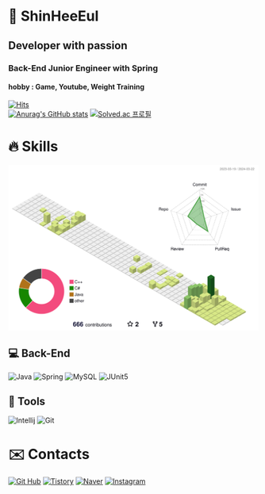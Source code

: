# 🌱 ShinHeeEul
## Developer with passion
### Back-End Junior Engineer with Spring<br>
#### hobby : Game, Youtube, Weight Training <br>
[![Hits](https://hits.seeyoufarm.com/api/count/incr/badge.svg?url=https%3A%2F%2Fgithub.com%2FShinheeEul%2F&count_bg=%2379C83D&title_bg=%23555555&icon=github.svg&icon_color=%23E7E7E7&title=GitHub&edge_flat=true)](https://hits.seeyoufarm.com)<br>
[![Anurag's GitHub stats](https://github-readme-stats.vercel.app/api?username=ShinHeeEul)](https://github.com/ShinHeeEul/github-readme-stats)
[![Solved.ac 프로필](http://mazassumnida.wtf/api/v2/generate_badge?boj=tlsgmldmf)](https://solved.ac/tlsgmldmf/)

# 🔥 Skills
![](./profile-3d-contrib/profile-green-animate.svg)
## 💻 Back-End
![Java](https://img.shields.io/badge/JAVA-007396.svg?&style=for-the-badge&logo=Java&logoColor=white)
![Spring](https://img.shields.io/badge/Spring-6DB33F.svg?&style=for-the-badge&logo=Spring&logoColor=white)
![MySQL](https://img.shields.io/badge/MySQL-4479A1.svg?&style=for-the-badge&logo=MySQL&logoColor=white)
![JUnit5](https://img.shields.io/badge/JUnit5-25A162?style=for-the-badge&logo=JUnit5&logoColor=white)

## 🧰 Tools
![Intellij](https://img.shields.io/badge/Intellij-000000.svg?&style=for-the-badge&logo=IntelliJ%20IDEA&logoColor=white)
![Git](https://img.shields.io/badge/Git-F05032.svg?&style=for-the-badge&logo=Git&logoColor=white)

# ✉️ Contacts
[![Git Hub](https://img.shields.io/badge/GitHub-181717?&style=flat-square&logo=GitHub&logoColor=white&link=https://github.com/ShinHeeEul/)](https://github.com/ShinHeeEul/)
[![Tistory](https://img.shields.io/badge/Tistory-000000?&style=flat-square&logo=Tistory&logoColor=white&link=https://cookielong.tistory.com/)](https://cookielong.tistory.com/)
[![Naver](https://img.shields.io/badge/naver-03C75A?&style=flat-square&logo=naver&logoColor=white&link=mailto:sheshe7015@naver.com)](mailto:sheshe7015@naver.com)
[![Instagram](https://img.shields.io/badge/instagram-E4405F?&style=flat-square&logo=instagram&logoColor=white&link=https://www.instagram.com/shinheeeul/)](https://www.instagram.com/shinheeeul/)
